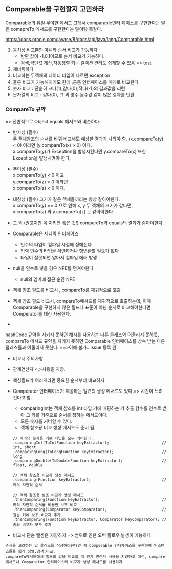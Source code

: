 ## Comparable을 구현할지 고민하라 
Comparable의 유일 무이한 메서드
그래서 comparable인터 페이스를 구현한다는 말은 comapreTo 메서드를 구현한다는 말이랑 똑같다.

https://docs.oracle.com/javase/8/docs/api/java/lang/Comparable.html

1. 동치성 비교뿐만 아니라 순서 비교가 가능하다
    * 반환 값이 -1,0,1이므로 순서 비교가 가능하다.
    * 검색,극단값 계산,자동정렬 되는 컬렉션 관리도 쉽게할 수 있음 => test
2. 제너릭하다
3. 비교하는 두객체의 데이터 타입이 다르면 exception
4. 물론 비교가 가능해지기도 한데 ,공통 인터페이스를 매개로 비교한다
5. 숫자 비교 : 단순히 크다(1),같다(0),작다(-1)의 결과값을 리턴
6. 문자열의 비교 : 같다(0), 그 외 양수.음수값 같이 많은 결과를 반환

### CompareTo 규약
=> 전반적으로 Object.equals 메서드와 비슷하다.

* 반사성 (필수)<br>
두 객체참조의 순서를 바꿔 비교해도 예상한 결과가 나와야 함.
(x.compareTo(y) < 0) 이라면 (y.compareTo(x) > 0) 이다.<br>
x.compareTo(y)가 Exception을 발생시킨다면
y.compareTo(x) 또한 Exception을 발생시켜야 한다.

* 추이성 (필수)<br>
x.compareTo(y) < 0 이고<br>
y.compareTo(z) < 0 이라면<br>
x.compareTo(z) < 0 이다.<br>

* 대칭성 (필수)
크기가 같은 객체들끼리는 항상 같아야한다.<br>
x.compareTo(y) == 0 으로 인해 x, y 두 객체의 크기가 같다면,
x.compareTo(z) 와 y.compareTo(z) 는 같아야한다.<br>
* 그 외 (권고지만 꼭 지키면 좋은 것!)
compareTo와 equals의 결과가 같아야한다.

* Comparable은 제너릭 인터페이스
    * 인수의 타입이 컴파일 시점에 정해진다
    * 입력 인수의 타입을 확인하거나 형변환할 필요가 없다
    * 타입이 잘못되면 알아서 컴파일 에러 발생
* null을 인수로 넣을 경우 NPE를 던져야한다
    * null의 멤버에 접근 순간 NPE
* 객체 참조 필드를 비교시 , compareTo를 재귀적으로 호출
* 객체 참조 필드 비교시, compareTo메서드를 재귀적으로 호출하는데, 이때 Comparable을 구현하지 않은 필드나 표준이 아닌 순서로 비교해야한다면 Comperator를 대신 사용한다.
* 

hashCode 규약을 지키지 못하면 해시를 사용하는 다른 클래스와 어울리지 못하듯, compareTo 메서드 규약을 지키지 못하면 Comparable 인터페이스를 상속 받는 다른 클래스들과 어울리지 못한다.
==>이해 불가...issue 등록 완

* 비교시 주의사항
* 관계연산자 <,>사용을 지양.
* 핵심필드가 여러개라면 중요한 순서부터 비교하자
* Comperator 인터페이스가 제공하는 일련의 생성 메서드도 있다.=> 시간이 느려진다고 함.
    * comparingInt는 객체 참조를 int 타입 키에 매핑하는 키 추출 함수를 인수로 받아 그 키를 기준으로 순서를 정하는 메서드이다.
    * 모든 숫자를 커버할 수 있다.
    * 객체 참조용 비교 생성 메서드도 준비 됨.

    ```
    // 자바의 숫자용 기본 타입을 모두 커버한다.
    .comparingInt(ToIntFunction keyExtractor);                       // int, short
    .comparingLong(ToLongFunction keyExtractor);                     // long
    .comparingDouble(ToDoubleFunction keyExtractor);                 // float, double
    
    // 객체 참조용 비교자 생성 메서드
    .comparing(Function keyExtractor);                               // 키의 자연적 순서
  
    // 객체 참조용 보조 비교자 생성 메서드
    .thenComparing(Function keyExtractor);                           // 키의 자연적 순서를 비용한 보조 비교
    .thenComparing(Comparator keyComparator);                        // 원본 키에 보조 비교자 추가
    .thenComparing(Function keyExtractor, Comparator keyComparator); // 키와 비교자 모두 추가  
   ```

* 비교시 단순 뺄셈은 지양하자 => 범위로 인한 오버 플로우 발생이 가능하다

```
순서를 고려하는 값 클래스를 작성해야한다면 꼭 Comperable 인터페이스를 구현하여 인스턴스들을 쉽게 정렬,검색,비교.
compareTo메서드에서 필드의 값을 비교할 때 관계 연산자 사용을 지양하고 대신, compare메서드나 Comparator 인터페이스의 비교자 생성 메서드를 사용하자
```
